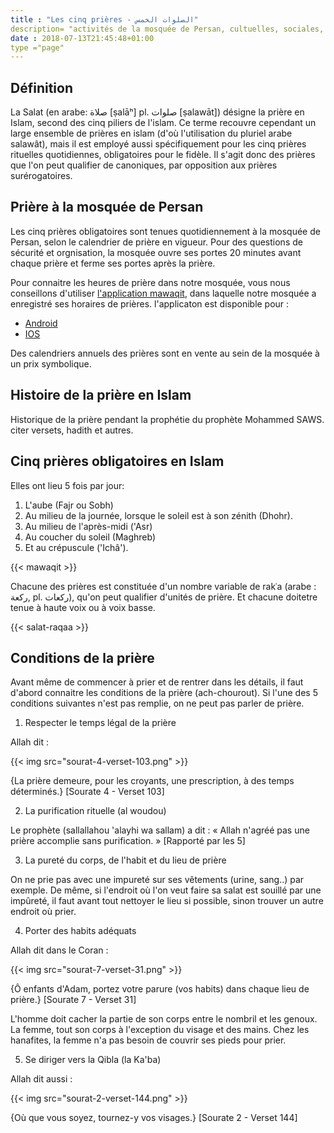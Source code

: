 ```yaml
---
title : "Les cinq prières - الصلوات الخمس"
description= "activités de la mosquée de Persan, cultuelles, sociales, citoyennes et éducatifs"
date : 2018-07-13T21:45:48+01:00
type ="page"
---
```


## Définition

La Salat (en arabe: صلاة [ṣalāʰ] pl. صلوات [ṣalawāt])  désigne la prière en
Islam, second des cinq piliers de l'islam. Ce terme recouvre cependant un large
ensemble de prières en islam (d'où l'utilisation du pluriel arabe salawât), mais
il est employé aussi spécifiquement pour les cinq prières rituelles
quotidiennes, obligatoires pour le fidèle. Il s'agit donc des prières que l'on
peut qualifier de canoniques, par opposition aux prières surérogatoires.

## Prière à la mosquée de Persan

Les cinq prières obligatoires sont tenues quotidiennement à la mosquée de
Persan, selon le calendrier de prière en vigueur. Pour des questions de sécurité
et orgnisation, la mosquée ouvre ses portes 20 minutes avant chaque prière et
ferme ses portes après la prière.

Pour connaitre les heures de prière dans notre mosquée, vous nous conseillons
d'utiliser [l'application mawaqit](https://mawaqit.net/fr/acmp-persan), dans
laquelle notre mosquée a enregistré ses horaires de prières. l'applicaton est
disponible pour :

* [Android](https://play.google.com/store/apps/details?id=com.kanout.mawaqit&hl=fr)
* [IOS](https://apps.apple.com/fr/app/mawaqit/id1460522683)

Des calendriers annuels des prières sont en vente au sein de la mosquée à un
prix symbolique.

## Histoire de la prière en Islam

Historique de la prière pendant la prophétie du prophète Mohammed SAWS.
citer versets, hadith et autres.

## Cinq prières obligatoires en Islam

Elles ont lieu 5 fois par jour:

1. L'aube (Fajr ou Sobh)
2. Au milieu de la journée, lorsque le soleil est à son zénith (Dhohr).
3. Au milieu de l'après-midi ('Asr)
4. Au coucher du soleil (Maghreb)
5. Et au crépuscule ('Ichâ').

{{< mawaqit >}}

Chacune des prières est constituée d'un nombre variable de rakʿa (arabe : ركعة,
pl. ركعات), qu'on peut qualifier d'unités de prière. Et chacune doitetre tenue à
haute voix ou à voix basse.

{{< salat-raqaa >}}

## Conditions de la prière

Avant même de commencer à prier et de rentrer dans les détails, il faut d'abord
connaitre les conditions de la prière (ach-chourout). Si l'une des 5 conditions
suivantes n'est pas remplie, on ne peut pas parler de prière.

1. Respecter le temps légal de la prière

Allah dit :

{{< img src="sourat-4-verset-103.png" >}}

{La prière demeure, pour les croyants, une prescription, à des temps
déterminés.} [Sourate 4 - Verset 103]

2. La purification rituelle (al woudou)

Le prophète (sallallahou 'alayhi wa sallam) a dit : « Allah n'agréé pas une
prière accomplie sans purification. » [Rapporté par les 5]

3. La pureté du corps, de l'habit et du lieu de prière

On ne prie pas avec une impureté sur ses vêtements (urine, sang..) par exemple.
De même, si l'endroit où l'on veut faire sa salat est souillé par une impûreté,
il faut avant tout nettoyer le lieu si possible, sinon trouver un autre endroit
où prier.

4. Porter des habits adéquats

Allah dit dans le Coran :

{{< img src="sourat-7-verset-31.png" >}}

{Ô enfants d'Adam, portez votre parure (vos habits) dans chaque lieu de prière.}
[Sourate 7 - Verset 31]

L'homme doit cacher la partie de son corps entre le nombril et les genoux. La
femme, tout son corps à l'exception du visage et des mains. Chez les hanafites,
la femme n'a pas besoin de couvrir ses pieds pour prier.

5. Se diriger vers la Qibla (la Ka'ba)

Allah dit aussi :

{{< img src="sourat-2-verset-144.png" >}}

{Où que vous soyez, tournez-y vos visages.} [Sourate 2 - Verset 144]
